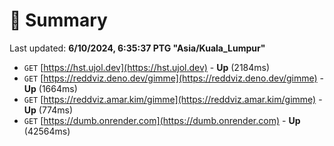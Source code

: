 # 📖 Summary
Last updated: **6/10/2024, 6:35:37 PTG "Asia/Kuala_Lumpur"**

- `GET` [https://hst.ujol.dev](https://hst.ujol.dev) - **Up** (2184ms)
- `GET` [https://reddviz.deno.dev/gimme](https://reddviz.deno.dev/gimme) - **Up** (1664ms)
- `GET` [https://reddviz.amar.kim/gimme](https://reddviz.amar.kim/gimme) - **Up** (774ms)
- `GET` [https://dumb.onrender.com](https://dumb.onrender.com) - **Up** (42564ms)
